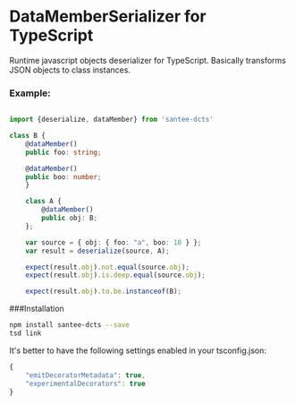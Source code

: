 # DataMemberSerializer for TypeScript

Runtime javascript objects deserializer for TypeScript. Basically transforms JSON objects to class instances.
### Example:

```TypeScript

import {deserialize, dataMember} from 'santee-dcts'

class B {
    @dataMember()
    public foo: string;

    @dataMember()
    public boo: number;
    }

    class A {
        @dataMember()
        public obj: B;
    };

    var source = { obj: { foo: "a", boo: 10 } };
    var result = deserialize(source, A);

    expect(result.obj).not.equal(source.obj);
    expect(result.obj).is.deep.equal(source.obj);

    expect(result.obj).to.be.instanceof(B);

```

###Installation

```sh
npm install santee-dcts --save
tsd link
```

It's better to have the following settings enabled in your tsconfig.json:
```javascript
{
    "emitDecoratorMetadata": true,
    "experimentalDecorators": true
}
```

